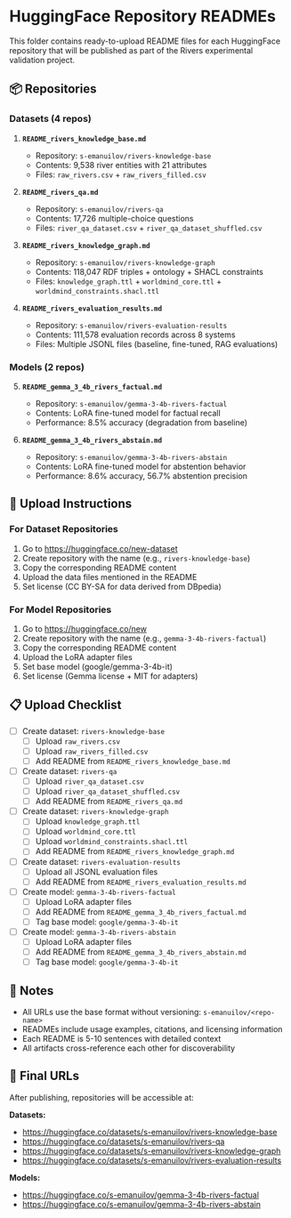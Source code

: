 # HuggingFace Repository READMEs

This folder contains ready-to-upload README files for each HuggingFace repository that will be published as part of the Rivers experimental validation project.

## 📦 Repositories

### Datasets (4 repos)

1. **`README_rivers_knowledge_base.md`**
   - Repository: `s-emanuilov/rivers-knowledge-base`
   - Contents: 9,538 river entities with 21 attributes
   - Files: `raw_rivers.csv` + `raw_rivers_filled.csv`

2. **`README_rivers_qa.md`**
   - Repository: `s-emanuilov/rivers-qa`
   - Contents: 17,726 multiple-choice questions
   - Files: `river_qa_dataset.csv` + `river_qa_dataset_shuffled.csv`

3. **`README_rivers_knowledge_graph.md`**
   - Repository: `s-emanuilov/rivers-knowledge-graph`
   - Contents: 118,047 RDF triples + ontology + SHACL constraints
   - Files: `knowledge_graph.ttl` + `worldmind_core.ttl` + `worldmind_constraints.shacl.ttl`

4. **`README_rivers_evaluation_results.md`**
   - Repository: `s-emanuilov/rivers-evaluation-results`
   - Contents: 111,578 evaluation records across 8 systems
   - Files: Multiple JSONL files (baseline, fine-tuned, RAG evaluations)

### Models (2 repos)

5. **`README_gemma_3_4b_rivers_factual.md`**
   - Repository: `s-emanuilov/gemma-3-4b-rivers-factual`
   - Contents: LoRA fine-tuned model for factual recall
   - Performance: 8.5% accuracy (degradation from baseline)

6. **`README_gemma_3_4b_rivers_abstain.md`**
   - Repository: `s-emanuilov/gemma-3-4b-rivers-abstain`
   - Contents: LoRA fine-tuned model for abstention behavior
   - Performance: 8.6% accuracy, 56.7% abstention precision

## 🚀 Upload Instructions

### For Dataset Repositories

1. Go to https://huggingface.co/new-dataset
2. Create repository with the name (e.g., `rivers-knowledge-base`)
3. Copy the corresponding README content
4. Upload the data files mentioned in the README
5. Set license (CC BY-SA for data derived from DBpedia)

### For Model Repositories

1. Go to https://huggingface.co/new
2. Create repository with the name (e.g., `gemma-3-4b-rivers-factual`)
3. Copy the corresponding README content
4. Upload the LoRA adapter files
5. Set base model (google/gemma-3-4b-it)
6. Set license (Gemma license + MIT for adapters)

## 📋 Upload Checklist

- [ ] Create dataset: `rivers-knowledge-base`
  - [ ] Upload `raw_rivers.csv`
  - [ ] Upload `raw_rivers_filled.csv`
  - [ ] Add README from `README_rivers_knowledge_base.md`
  
- [ ] Create dataset: `rivers-qa`
  - [ ] Upload `river_qa_dataset.csv`
  - [ ] Upload `river_qa_dataset_shuffled.csv`
  - [ ] Add README from `README_rivers_qa.md`
  
- [ ] Create dataset: `rivers-knowledge-graph`
  - [ ] Upload `knowledge_graph.ttl`
  - [ ] Upload `worldmind_core.ttl`
  - [ ] Upload `worldmind_constraints.shacl.ttl`
  - [ ] Add README from `README_rivers_knowledge_graph.md`
  
- [ ] Create dataset: `rivers-evaluation-results`
  - [ ] Upload all JSONL evaluation files
  - [ ] Add README from `README_rivers_evaluation_results.md`
  
- [ ] Create model: `gemma-3-4b-rivers-factual`
  - [ ] Upload LoRA adapter files
  - [ ] Add README from `README_gemma_3_4b_rivers_factual.md`
  - [ ] Tag base model: `google/gemma-3-4b-it`
  
- [ ] Create model: `gemma-3-4b-rivers-abstain`
  - [ ] Upload LoRA adapter files
  - [ ] Add README from `README_gemma_3_4b_rivers_abstain.md`
  - [ ] Tag base model: `google/gemma-3-4b-it`

## 📝 Notes

- All URLs use the base format without versioning: `s-emanuilov/<repo-name>`
- READMEs include usage examples, citations, and licensing information
- Each README is 5-10 sentences with detailed context
- All artifacts cross-reference each other for discoverability

## 🔗 Final URLs

After publishing, repositories will be accessible at:

**Datasets:**
- https://huggingface.co/datasets/s-emanuilov/rivers-knowledge-base
- https://huggingface.co/datasets/s-emanuilov/rivers-qa
- https://huggingface.co/datasets/s-emanuilov/rivers-knowledge-graph
- https://huggingface.co/datasets/s-emanuilov/rivers-evaluation-results

**Models:**
- https://huggingface.co/s-emanuilov/gemma-3-4b-rivers-factual
- https://huggingface.co/s-emanuilov/gemma-3-4b-rivers-abstain





